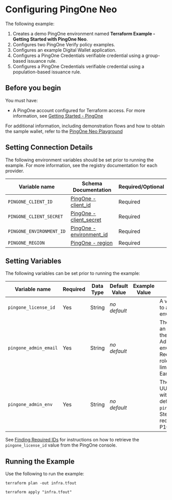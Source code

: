 # Configuring PingOne Neo

The following example:
1. Creates a demo PingOne environment named **Terraform Example - Getting Started with PingOne Neo**.
2. Configures two PingOne Verify policy examples.
3. Configures an example Digital Wallet application.
4. Configures a PingOne Credentials verifiable credential using a group-based issuance rule.
5. Configures a PingOne Credentials verifiable credential using a population-based issuance rule.

## Before you begin

You must have:

* A PingOne account configured for Terraform access.  For more information, see [Getting Started - PingOne](https://terraform.pingidentity.com/getting-started/pingone/)

For additional information, including demonstration flows and how to obtain the sample wallet, refer to the [PingOne Neo Playground](https://www.neoidentity.com/playground)


## Setting Connection Details
The following environment variables should be set prior to running the example.  For more information, see the registry documentation for each provider.

| Variable name                                   | Schema Documentation                                                                                                                            | Required/Optional |
|-------------------------------------------------|-------------------------------------------------------------------------------------------------------------------------------------------------|-------------------|
| `PINGONE_CLIENT_ID`                             | [PingOne - client_id](https://registry.terraform.io/providers/pingidentity/pingone/latest/docs#client_id)                                       | Required          |
| `PINGONE_CLIENT_SECRET`                         | [PingOne - client_secret](https://registry.terraform.io/providers/pingidentity/pingone/latest/docs#client_secret)                               | Required          |
| `PINGONE_ENVIRONMENT_ID`                        | [PingOne - environment_id](https://registry.terraform.io/providers/pingidentity/pingone/latest/docs#environment_id)                             | Required          |
| `PINGONE_REGION`                                | [PingOne - region](https://registry.terraform.io/providers/pingidentity/pingone/latest/docs#region)                                             | Required          |


## Setting Variables
The following variables can be set prior to running the example:

| Variable name                        | Required | Data Type | Default Value | Example Value                      | Description                                                                                                                                                  |
|--------------------------------------|----------|-----------|---------------|------------------------------------|--------------------------------------------------------------------------------------------------------------------------------------------------------------|
| `pingone_license_id`                 | Yes      | String    | *no default*  |                                    | A valid license UUID to apply to the new environment.                                                                                                        |
| `pingone_admin_email`                | Yes      | String    | *no default*  |                                    | The email address of an administrator in the current Administors environment. Required due to a role assignment limitation in P1Creds Early Acess Release.   |
| `pingone_admin_env`                  | Yes      | String    | *no default*  |                                    | The environment UUID associated with the administor defined in `pingone_admin_email`. Step will not be required once P1Creds is GA.                          |


See [Finding Required IDs](https://terraform.pingidentity.com/getting-started/pingone/#license-id-organization-id-and-organization-name) for instructions on how to retrieve the `pingone_license_id` value from the PingOne console.

## Running the Example
Use the following to run the example:

```shell
terraform plan -out infra.tfout
```

```shell
terraform apply "infra.tfout"
```